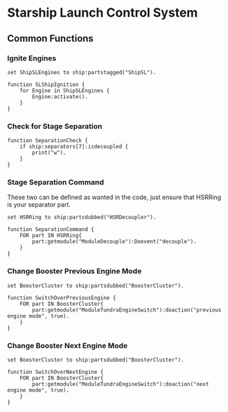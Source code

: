 # Starship Launch Control System
## Common Functions
### Ignite Engines
```
set ShipSLEngines to ship:partstagged("ShipSL").

function SLShipIgnition {
    for Engine in ShipSLEngines {
        Engine:activate().
    }
}
```
### Check for Stage Separation
```
function SeparationCheck {
    if ship:separators[7]:isdecoupled {
        print("w").
    }
}
```
### Stage Separation Command
These two can be defined as wanted in the code, just
ensure that HSRRing is your separator part.
```
set HSRRing to ship:partsdubbed("HSRDecoupler").

function SeparationCommand {
    FOR part IN HSRRing{
        part:getmodule("ModuleDecouple"):Doevent("decouple").
    }
}
```
### Change Booster Previous Engine Mode
```
set BoosterCluster to ship:partsdubbed("BoosterCluster").

function SwitchOverPreviousEngine {
    FOR part IN BoosterCluster{
        part:getmodule("ModuleTundraEngineSwitch"):doaction("previous engine mode", true).
    }
}
```
### Change Booster Next Engine Mode
```
set BoosterCluster to ship:partsdubbed("BoosterCluster").

function SwitchOverNextEngine {
    FOR part IN BoosterCluster{
        part:getmodule("ModuleTundraEngineSwitch"):doaction("next engine mode", true).
    }
}
```
